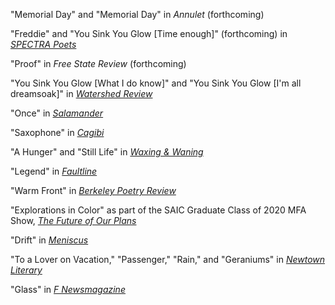 "Memorial Day" and "Memorial Day" in *Annulet* (forthcoming)

"Freddie" and "You Sink You Glow \[Time enough]" (forthcoming) in *[SPECTRA Poets](https://spectrapoets.org/Freddie-by-Will-Russo)*

"Proof" in *Free State Review* (forthcoming)

"You Sink You Glow \[What I do know]" and "You Sink You Glow \[I'm all dreamsoak]" in *[Watershed Review](https://watershedreview.com/poetry/will-russo/)*

"Once" in *[Salamander](https://salamandermag.org/once/)*

"Saxophone" in *[Cagibi](https://cagibilit.com/saxophone-2/)*

"A Hunger" and "Still Life" in *[Waxing & Waning](https://www.waxingandwaning.org/issue-06/)*

"Legend" in *[Faultline](https://faultline.sites.uci.edu/archive-issues/)*

"Warm Front" in *[Berkeley Poetry Review](https://www.ocf.berkeley.edu/~bpr/past-issues/50th-issue/)*

"Explorations in Color" as part of the SAIC Graduate Class of 2020 MFA Show, *[The Future of Our Plans](https://sites.saic.edu/gradshow2020/artists/will-russo/)*

"Drift" in *[Meniscus](https://uploads.documents.cimpress.io/v1/uploads/37825af9-abf2-4839-a46b-9b750b98d3f9~110/original?tenant=vbu-digital)*

"To a Lover on Vacation," "Passenger," "Rain," and "Geraniums" in *[Newtown Literary](https://www.newtownliterary.org/product-page/issue-15)*

"Glass" in *[F Newsmagazine](https://fnewsmagazine.com/backissues/#flipbook-issue_2019_05_May/)*